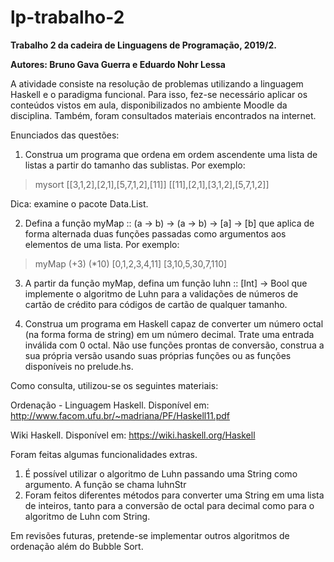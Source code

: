 # lp-trabalho-2
<b>Trabalho 2 da cadeira de Linguagens de Programação, 2019/2.</b>

<b>Autores: Bruno Gava Guerra e Eduardo Nohr Lessa</b>

A atividade consiste na resolução de problemas utilizando a linguagem Haskell e 
o paradigma funcional. Para isso, fez-se necessário aplicar os conteúdos vistos em aula, disponibilizados no ambiente Moodle da disciplina. Também, foram consultados materiais encontrados na internet.

Enunciados das questões:

1. Construa um programa que ordena em ordem ascendente uma lista de listas a partir do tamanho das sublistas. Por exemplo:

> mysort [[3,1,2],[2,1],[5,7,1,2],[11]]
[[11],[2,1],[3,1,2],[5,7,1,2]]

Dica: examine o pacote Data.List.

2. Defina a função myMap :: (a -> b) -> (a -> b) -> [a] -> [b] que aplica de forma alternada 
duas funções passadas como argumentos aos elementos de uma lista. Por exemplo:

> myMap (+3) (*10) [0,1,2,3,4,11]
[3,10,5,30,7,110]

3. A partir da função myMap, defina um função luhn :: [Int] -> Bool que implemente 
o algoritmo de Luhn para a validações de números de cartão de crédito 
para códigos de cartão de qualquer tamanho.

4. Construa um programa em Haskell capaz de converter um número octal (na forma forma de string) 
em um número decimal. Trate uma entrada inválida com 0 octal. 
Não use funções prontas de conversão, construa a sua própria versão 
usando suas próprias funções ou as funções disponíveis no prelude.hs.

Como consulta, utilizou-se os seguintes materiais:

Ordenação - Linguagem Haskell. Disponível em:
http://www.facom.ufu.br/~madriana/PF/Haskell11.pdf

Wiki Haskell. Disponível em:
https://wiki.haskell.org/Haskell

Foram feitas algumas funcionalidades extras. 

1. É possível utilizar o algoritmo de Luhn passando uma String como argumento. A função se chama luhnStr
2. Foram feitos diferentes métodos para converter uma String em uma lista de inteiros, tanto para a conversão de octal para decimal como para o algoritmo de Luhn com String.

Em revisões futuras, pretende-se implementar outros algoritmos de ordenação além do Bubble Sort.
